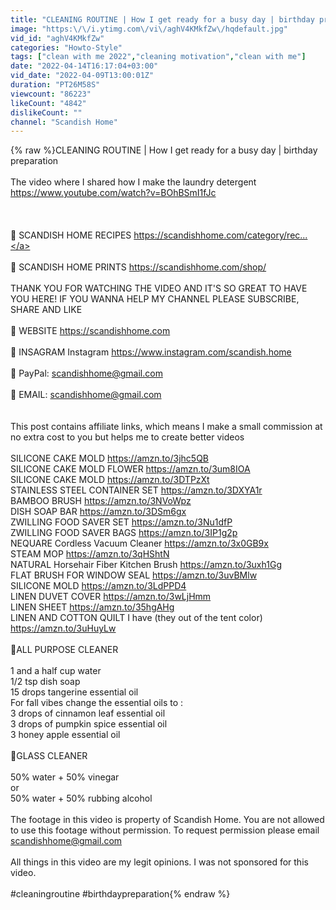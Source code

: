 ```yaml
---
title: "CLEANING ROUTINE | How I get ready for a busy day | birthday preparation"
image: "https:\/\/i.ytimg.com\/vi\/aghV4KMkfZw\/hqdefault.jpg"
vid_id: "aghV4KMkfZw"
categories: "Howto-Style"
tags: ["clean with me 2022","cleaning motivation","clean with me"]
date: "2022-04-14T16:17:04+03:00"
vid_date: "2022-04-09T13:00:01Z"
duration: "PT26M58S"
viewcount: "86223"
likeCount: "4842"
dislikeCount: ""
channel: "Scandish Home"
---
```

{% raw %}CLEANING ROUTINE | How I get ready for a busy day | birthday preparation <br /><br />The video where I shared how I make the laundry detergent <a rel="nofollow" target="blank" href="https://www.youtube.com/watch?v=BOhBSmI1fJc">https://www.youtube.com/watch?v=BOhBSmI1fJc</a><br /><br /><br /><br />🌼 SCANDISH HOME RECIPES <a rel="nofollow" target="blank" href="https://scandishhome.com/category/rec...">https://scandishhome.com/category/rec...</a><br /><br />🌼 SCANDISH HOME PRINTS <a rel="nofollow" target="blank" href="https://scandishhome.com/shop/">https://scandishhome.com/shop/</a><br /><br />THANK YOU FOR WATCHING THE VIDEO AND IT'S SO GREAT TO HAVE YOU HERE! IF YOU WANNA HELP MY CHANNEL PLEASE SUBSCRIBE, SHARE AND LIKE<br /><br />🌼 WEBSITE  <a rel="nofollow" target="blank" href="https://scandishhome.com">https://scandishhome.com</a><br /><br />🌼 INSAGRAM Instagram  <a rel="nofollow" target="blank" href="https://www.instagram.com/scandish.home">https://www.instagram.com/scandish.home</a><br /><br />🌼 PayPal: scandishhome@gmail.com<br /><br />🌼 EMAIL: scandishhome@gmail.com<br /><br /><br />This post contains affiliate links, which means I make a small commission at no extra cost to you but helps me to create better videos<br /><br />SILICONE CAKE MOLD <a rel="nofollow" target="blank" href="https://amzn.to/3jhc5QB">https://amzn.to/3jhc5QB</a><br />SILICONE CAKE MOLD FLOWER <a rel="nofollow" target="blank" href="https://amzn.to/3um8IOA">https://amzn.to/3um8IOA</a><br />SILICONE CAKE MOLD <a rel="nofollow" target="blank" href="https://amzn.to/3DTPzXt">https://amzn.to/3DTPzXt</a><br />STAINLESS STEEL CONTAINER SET <a rel="nofollow" target="blank" href="https://amzn.to/3DXYA1r">https://amzn.to/3DXYA1r</a><br />BAMBOO BRUSH <a rel="nofollow" target="blank" href="https://amzn.to/3NVoWpz">https://amzn.to/3NVoWpz</a><br />DISH SOAP BAR <a rel="nofollow" target="blank" href="https://amzn.to/3DSm6gx">https://amzn.to/3DSm6gx</a><br />ZWILLING FOOD SAVER SET <a rel="nofollow" target="blank" href="https://amzn.to/3Nu1dfP">https://amzn.to/3Nu1dfP</a><br />ZWILLING FOOD SAVER BAGS <a rel="nofollow" target="blank" href="https://amzn.to/3IP1g2p">https://amzn.to/3IP1g2p</a><br />NEQUARE Cordless Vacuum Cleaner <a rel="nofollow" target="blank" href="https://amzn.to/3x0GB9x">https://amzn.to/3x0GB9x</a><br />STEAM MOP <a rel="nofollow" target="blank" href="https://amzn.to/3qHShtN">https://amzn.to/3qHShtN</a><br />NATURAL Horsehair Fiber Kitchen Brush <a rel="nofollow" target="blank" href="https://amzn.to/3uxh1Gg">https://amzn.to/3uxh1Gg</a><br />FLAT BRUSH FOR WINDOW SEAL <a rel="nofollow" target="blank" href="https://amzn.to/3uvBMlw">https://amzn.to/3uvBMlw</a><br />SILICONE MOLD <a rel="nofollow" target="blank" href="https://amzn.to/3LdPPD4">https://amzn.to/3LdPPD4</a><br />LINEN DUVET COVER <a rel="nofollow" target="blank" href="https://amzn.to/3wLjHmm">https://amzn.to/3wLjHmm</a><br />LINEN SHEET <a rel="nofollow" target="blank" href="https://amzn.to/35hgAHg">https://amzn.to/35hgAHg</a><br />LINEN AND COTTON QUILT I have (they out of the tent color) <a rel="nofollow" target="blank" href="https://amzn.to/3uHuyLw">https://amzn.to/3uHuyLw</a><br /><br />🌿ALL PURPOSE CLEANER <br /><br />1 and a half cup water<br />1/2 tsp dish soap<br />15 drops tangerine essential oil<br />For fall vibes change the essential oils to : <br />3 drops of cinnamon leaf essential oil <br />3 drops of pumpkin spice essential oil<br />3 honey apple essential oil <br /><br />🌿GLASS CLEANER<br /><br />50% water + 50% vinegar<br />or<br />50% water + 50% rubbing alcohol<br /><br />The footage in this video is property of Scandish Home. You are not allowed to use this footage without permission. To request permission please email scandishhome@gmail.com<br /><br /> All things in this video are my legit opinions. I was not sponsored for this video.<br /><br />#cleaningroutine #birthdaypreparation{% endraw %}

